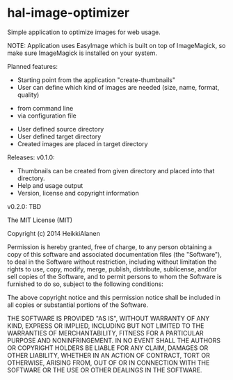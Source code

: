 hal-image-optimizer
===================

Simple application to optimize images for web usage.

NOTE: Application uses EasyImage which is built on top of ImageMagick, so make sure ImageMagick is installed on your system.


Planned features:
- Starting point from the application "create-thumbnails"
- User can define which kind of images are needed (size, name, format, quality)
* from command line
* via configuration file
- User defined source directory
- User defined target directory
- Created images are placed in target directory

Releases:
v0.1.0: 
* Thumbnails can be created from given directory and placed into that directory. 
* Help and usage output
* Version, license and copyright information

v0.2.0: TBD

The MIT License (MIT)

Copyright (c) 2014 HeikkiAlanen

Permission is hereby granted, free of charge, to any person obtaining a copy
of this software and associated documentation files (the "Software"), to deal
in the Software without restriction, including without limitation the rights
to use, copy, modify, merge, publish, distribute, sublicense, and/or sell
copies of the Software, and to permit persons to whom the Software is
furnished to do so, subject to the following conditions:

The above copyright notice and this permission notice shall be included in all
copies or substantial portions of the Software.

THE SOFTWARE IS PROVIDED "AS IS", WITHOUT WARRANTY OF ANY KIND, EXPRESS OR
IMPLIED, INCLUDING BUT NOT LIMITED TO THE WARRANTIES OF MERCHANTABILITY,
FITNESS FOR A PARTICULAR PURPOSE AND NONINFRINGEMENT. IN NO EVENT SHALL THE
AUTHORS OR COPYRIGHT HOLDERS BE LIABLE FOR ANY CLAIM, DAMAGES OR OTHER
LIABILITY, WHETHER IN AN ACTION OF CONTRACT, TORT OR OTHERWISE, ARISING FROM,
OUT OF OR IN CONNECTION WITH THE SOFTWARE OR THE USE OR OTHER DEALINGS IN THE
SOFTWARE.
